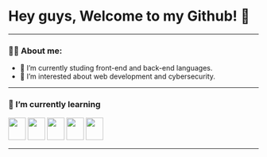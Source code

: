 # Hey guys, Welcome to my Github! 👋
---

### 🙋‍♂️ About me:
- 📔 I’m currently studing front-end and back-end languages.
- 👀 I’m interested about web development and cybersecurity.
---

### 🌱 I’m currently learning
<p>
  <img width="35" height="45" src="https://cdn.jsdelivr.net/gh/devicons/devicon@latest/icons/html5/html5-original.svg" />
  <img width="35" height="45" src="https://cdn.jsdelivr.net/gh/devicons/devicon@latest/icons/css3/css3-original.svg"/>
  <img width="35" height="45" src="https://cdn.jsdelivr.net/gh/devicons/devicon@latest/icons/javascript/javascript-original.svg" />
  <img width="35" height="45" src="https://cdn.jsdelivr.net/gh/devicons/devicon@latest/icons/c/c-original.svg" />
  <img width="35" height="45" src="https://cdn.jsdelivr.net/gh/devicons/devicon@latest/icons/cplusplus/cplusplus-original.svg" />
</p>

---

